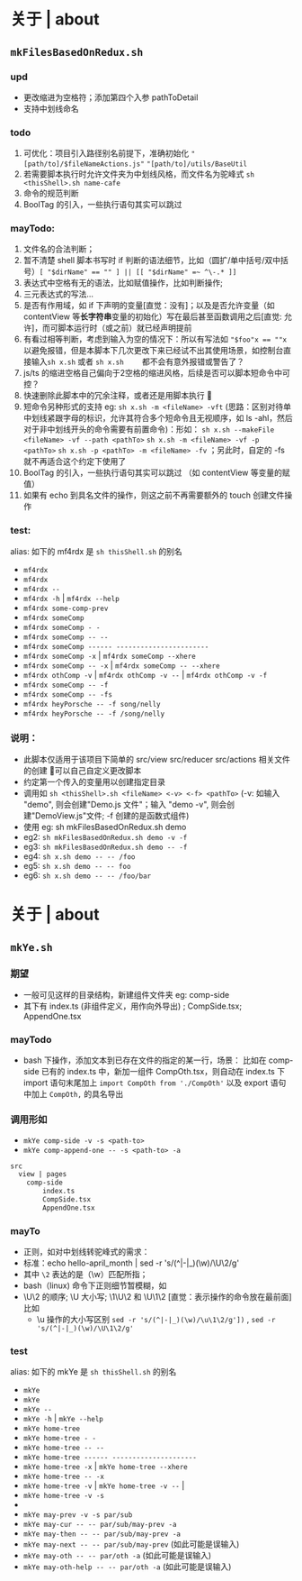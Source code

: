 # 关于 | about

## `mkFilesBasedOnRedux.sh`

### upd
- 更改缩进为空格符；添加第四个入参 pathToDetail
- 支持中划线命名

### todo
1. 可优化：项目引入路径别名前提下，准确初始化 `"[path/to]/$fileNameActions.js"` `"[path/to]/utils/BaseUtil`
2. 若需要脚本执行时允许文件夹为中划线风格，而文件名为驼峰式 `sh <thisShell>.sh name-cafe`
3. 命令的规范判断
4. BoolTag 的引入，一些执行语句其实可以跳过

### mayTodo: 
1. 文件名的合法判断；
1. 暂不清楚 shell 脚本书写时 if 判断的语法细节，比如（圆扩/单中括号/双中括号）`[ "$dirName" == "" ] || [[ "$dirName" =~ ^\-.* ]]`
2. 表达式中空格有无的语法，比如赋值操作，比如判断操作;
3. 三元表达式的写法...
4. 是否有作用域，如 if 下声明的变量[直觉：没有]；以及是否允许变量（如 contentView 等**长字符串**变量的初始化）写在最后甚至函数调用之后[直觉: 允许]，而可脚本运行时（或之前）就已经声明提前
5. 有看过相等判断，考虑到输入为空的情况下：所以有写法如 `"$foo"x == ""x` 以避免报错，但是本脚本下几次更改下来已经试不出其使用场景，如控制台直接输入`sh x.sh` 或者 `sh x.sh    ` 都不会有意外报错或警告了？
6. js/ts 的缩进空格自己偏向于2空格的缩进风格，后续是否可以脚本短命令中可控？
7. 快速删除此脚本中的冗余注释，或者还是用脚本执行 🎈
8. 短命令另种形式的支持 eg: `sh x.sh -m <fileName> -vft` 
        (思路：区别对待单中划线紧跟字母的标识，允许其符合多个短命令且无视顺序，如 ls -ahl，然后对于非中划线开头的命令需要有前置命令)：形如： 
        `sh x.sh --makeFile <fileName> -vf --path <pathTo>` 
        `sh x.sh -m <fileName> -vf -p <pathTo>` 
        `sh x.sh -p <pathTo> -m <fileName> -fv`
        ；另此时，自定的 -fs 就不再适合这个约定下使用了
9. BoolTag 的引入，一些执行语句其实可以跳过 （如 contentView 等变量的赋值）
10. 如果有 echo 到具名文件的操作，则这之前不再需要额外的 touch 创建文件操作

### test: 
alias: 如下的 mf4rdx 是 `sh thisShell.sh` 的别名
- `mf4rdx`
- `mf4rdx  `
- `mf4rdx --`
- `mf4rdx -h` | `mf4rdx --help`
- `mf4rdx some-comp-prev`
- `mf4rdx someComp`
- `mf4rdx someComp - -`
- `mf4rdx someComp -- --`    
- `mf4rdx someComp ------ -----------------------`
- `mf4rdx someComp -x` | `mf4rdx someComp --xhere`
- `mf4rdx someComp -- -x` | `mf4rdx someComp -- --xhere`
- `mf4rdx othComp -v` | `mf4rdx othComp -v --` | `mf4rdx othComp -v -f`
- `mf4rdx someComp -- -f`
- `mf4rdx someComp -- -fs`
- `mf4rdx heyPorsche -- -f song/nelly`
- `mf4rdx heyPorsche -- -f /song/nelly`

### 说明：
- 此脚本仅适用于该项目下简单的 src/view src/reducer src/actions 相关文件的创建 🎈可以自己自定义更改脚本
- 约定第一个传入的变量用以创建指定目录
- 调用如 `sh <thisShell>.sh <fileName> <-v> <-f> <pathTo>` (-v: 如输入 "demo", 则会创建"Demo.js 文件"；输入 "demo -v", 则会创建"DemoView.js"文件; -f 创建的是函数式组件)
- 使用 eg: sh mkFilesBasedOnRedux.sh demo
- eg2: `sh mkFilesBasedOnRedux.sh demo -v -f`
- eg3: `sh mkFilesBasedOnRedux.sh demo -- -f`
- eg4: `sh x.sh demo -- -- /foo`
- eg5: `sh x.sh demo -- -- foo`
- eg6: `sh x.sh demo -- -- /foo/bar`

# 关于 | about

## `mkYe.sh`

### 期望
- 一般可见这样的目录结构，新建组件文件夹 eg: comp-side
- 其下有 index.ts (非组件定义，用作向外导出) ; CompSide.tsx; AppendOne.tsx

### mayTodo
- bash 下操作，添加文本到已存在文件的指定的某一行，场景： 比如在 comp-side 已有的 index.ts 中，新加一组件 CompOth.tsx，则自动在 index.ts 下 import 语句末尾加上 `import CompOth from './CompOth'` 以及 export 语句中加上 `CompOth,` 的具名导出

### 调用形如
- `mkYe comp-side -v -s <path-to>`
- `mkYe comp-append-one -- -s <path-to> -a`

```markdown
src
  view | pages
    comp-side
        index.ts
        CompSide.tsx
        AppendOne.tsx
```
### mayTo
- 正则，如对中划线转驼峰式的需求：
- 标准：echo hello-april_month | sed -r 's/(^|-|_)(\w)/\U\2/g'
- 其中 `\2` 表达的是（\w）匹配所指；
- bash（linux) 命令下正则细节暂模糊，如
- \U\2 的顺序; \U 大小写; \1\U\2 和 \U\1\2 [直觉：表示操作的命令放在最前面] 比如 
  - \u 操作的大小写区别 `sed -r 's/(^|-|_)(\w)/\u\1\2/g'])` , `sed -r 's/(^|-|_)(\w)/\U\1\2/g'`

### test
alias: 如下的 mkYe 是 `sh thisShell.sh` 的别名
- `mkYe`
- `mkYe  `
- `mkYe --`
- `mkYe -h` | `mkYe --help`
- `mkYe home-tree`
- `mkYe home-tree - -`
- `mkYe home-tree -- --`    
- `mkYe home-tree ------ ---------------------`
- `mkYe home-tree -x` | `mkYe home-tree --xhere`
- `mkYe home-tree -- -x`
- `mkYe home-tree -v` | `mkYe home-tree -v --` | 
- `mkYe home-tree -v -s`
- 
- `mkYe may-prev -v -s par/sub`
- `mkYe may-cur -- -- par/sub/may-prev -a`
- `mkYe may-then -- -- par/sub/may-prev -a`
- `mkYe may-next -- -- par/sub/may-prev` (如此可能是误输入)
- `mkYe may-oth -- -- par/oth -a` (如此可能是误输入)
- `mkYe may-oth-help -- -- par/oth -a` (如此可能是误输入)
